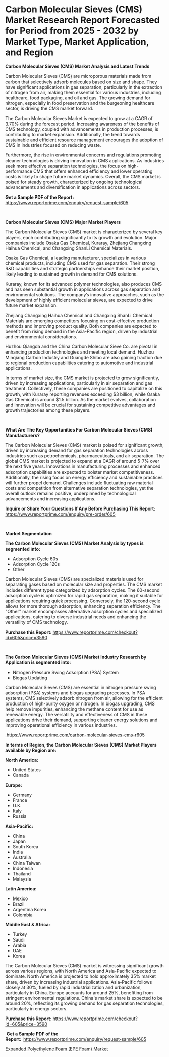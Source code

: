 <p><h1>Carbon Molecular Sieves (CMS) Market Research Report Forecasted for Period from 2025 -  2032 by Market Type, Market Application, and Region</h1></p><p><strong>Carbon Molecular Sieves (CMS) Market Analysis and Latest Trends</strong></p>
<p><p>Carbon Molecular Sieves (CMS) are microporous materials made from carbon that selectively adsorb molecules based on size and shape. They have significant applications in gas separation, particularly in the extraction of nitrogen from air, making them essential for various industries, including healthcare, food packaging, and oil and gas. The growing demand for nitrogen, especially in food preservation and the burgeoning healthcare sector, is driving the CMS market forward.</p><p>The Carbon Molecular Sieves Market is expected to grow at a CAGR of 3.70% during the forecast period. Increasing awareness of the benefits of CMS technology, coupled with advancements in production processes, is contributing to market expansion. Additionally, the trend towards sustainable and efficient resource management encourages the adoption of CMS in industries focused on reducing waste.</p><p>Furthermore, the rise in environmental concerns and regulations promoting cleaner technologies is driving innovation in CMS applications. As industries seek more effective separation technologies, the focus on high-performance CMS that offers enhanced efficiency and lower operating costs is likely to shape future market dynamics. Overall, the CMS market is poised for steady growth, characterized by ongoing technological advancements and diversification in applications across sectors.</p></p>
<p><strong>Get a Sample PDF of the Report:&nbsp;</strong> <a href="https://www.reportprime.com/enquiry/request-sample/605?utm_campaign=2626&utm_medium=2&utm_source=Github&utm_content=ia&utm_term=18032025&utm_id=carbon-molecular-sieves-cms">https://www.reportprime.com/enquiry/request-sample/605</a></p>
<p>&nbsp;</p>
<p><strong>Carbon Molecular Sieves (CMS) Major Market Players</strong></p>
<p><p>The Carbon Molecular Sieves (CMS) market is characterized by several key players, each contributing significantly to its growth and evolution. Major companies include Osaka Gas Chemical, Kuraray, Zhejiang Changxing Haihua Chemical, and Changxing ShanLi Chemical Materials. </p><p>Osaka Gas Chemical, a leading manufacturer, specializes in various chemical products, including CMS used for gas separation. Their strong R&D capabilities and strategic partnerships enhance their market position, likely leading to sustained growth in demand for CMS solutions. </p><p>Kuraray, known for its advanced polymer technologies, also produces CMS and has seen substantial growth in applications across gas separation and environmental solutions. The company’s innovative approaches, such as the development of highly efficient molecular sieves, are expected to drive future market expansion.</p><p>Zhejiang Changxing Haihua Chemical and Changxing ShanLi Chemical Materials are emerging competitors focusing on cost-effective production methods and improving product quality. Both companies are expected to benefit from rising demand in the Asia-Pacific region, driven by industrial and environmental considerations.</p><p>Huzhou Qiangda and the China Carbon Molecular Sieve Co. are pivotal in enhancing production technologies and meeting local demand. Huzhou Minqiang Carbon Industry and Guangde Shibo are also gaining traction due to regional production capabilities catering to automotive and industrial applications.</p><p>In terms of market size, the CMS market is projected to grow significantly, driven by increasing applications, particularly in air separation and gas treatment. Collectively, these companies are positioned to capitalize on this growth, with Kuraray reporting revenues exceeding $3 billion, while Osaka Gas Chemical is around $1.5 billion. As the market evolves, collaboration and innovation will be crucial for sustaining competitive advantages and growth trajectories among these players.</p></p>
<p>&nbsp;</p>
<p><strong>What Are The Key Opportunities For Carbon Molecular Sieves (CMS) Manufacturers?</strong></p>
<p><p>The Carbon Molecular Sieves (CMS) market is poised for significant growth, driven by increasing demand for gas separation technologies across industries such as petrochemicals, pharmaceuticals, and air separation. The global CMS market is projected to expand at a CAGR of around 5-7% over the next five years. Innovations in manufacturing processes and enhanced adsorption capabilities are expected to bolster market competitiveness. Additionally, the rising focus on energy efficiency and sustainable practices will further propel demand. Challenges include fluctuating raw material costs and competition from alternative separation technologies, yet the overall outlook remains positive, underpinned by technological advancements and increasing applications.</p></p>
<p><strong>Inquire or Share Your Questions If Any Before Purchasing This Report:</strong> <a href="https://www.reportprime.com/enquiry/pre-order/605?utm_campaign=2626&utm_medium=2&utm_source=Github&utm_content=ia&utm_term=18032025&utm_id=carbon-molecular-sieves-cms">https://www.reportprime.com/enquiry/pre-order/605</a></p>
<p>&nbsp;</p>
<p><strong>Market Segmentation</strong></p>
<p><strong>The Carbon Molecular Sieves (CMS) Market Analysis by types is segmented into:</strong></p>
<p><ul><li>Adsorption Cycle 60s</li><li>Adsorption Cycle 120s</li><li>Other</li></ul></p>
<p><p>Carbon Molecular Sieves (CMS) are specialized materials used for separating gases based on molecular size and properties. The CMS market includes different types categorized by adsorption cycles. The 60-second adsorption cycle is optimized for rapid gas separation, making it suitable for applications requiring quick processing. Conversely, the 120-second cycle allows for more thorough adsorption, enhancing separation efficiency. The "Other" market encompasses alternative adsorption cycles and specialized applications, catering to diverse industrial needs and enhancing the versatility of CMS technology.</p></p>
<p><strong>Purchase this Report:&nbsp;</strong><a href="https://www.reportprime.com/checkout?id=605&price=3590&utm_campaign=2626&utm_medium=2&utm_source=Github&utm_content=ia&utm_term=18032025&utm_id=carbon-molecular-sieves-cms">https://www.reportprime.com/checkout?id=605&price=3590</a></p>
<p>&nbsp;</p>
<p><strong>The Carbon Molecular Sieves (CMS) Market Industry Research by Application is segmented into:</strong></p>
<p><ul><li>Nitrogen Pressure Swing Adsorption (PSA) System</li><li>Biogas Updating</li></ul></p>
<p><p>Carbon Molecular Sieves (CMS) are essential in nitrogen pressure swing adsorption (PSA) systems and biogas upgrading processes. In PSA systems, CMS selectively adsorb nitrogen from air, allowing for the efficient production of high-purity oxygen or nitrogen. In biogas upgrading, CMS help remove impurities, enhancing the methane content for use as renewable energy. The versatility and effectiveness of CMS in these applications drive their demand, supporting cleaner energy solutions and improving operational efficiency in various industries.</p></p>
<p><a href="https://www.reportprime.com/carbon-molecular-sieves-cms-r605?utm_campaign=2626&utm_medium=2&utm_source=Github&utm_content=ia&utm_term=18032025&utm_id=carbon-molecular-sieves-cms">&nbsp;https://www.reportprime.com/carbon-molecular-sieves-cms-r605</a></p>
<p><strong>In terms of Region, the Carbon Molecular Sieves (CMS) Market Players available by Region are:</strong></p>
<p>
    <p> <strong> North America: </strong>
        <ul>
            <li>United States</li>
            <li>Canada</li>
        </ul>
        </p> 
    <p> <strong> Europe: </strong>
        <ul>
            <li>Germany</li>
            <li>France</li>
            <li>U.K.</li>
            <li>Italy</li>
            <li>Russia</li>
        </ul>
        </p> 
    <p> <strong> Asia-Pacific: </strong>
        <ul>
            <li>China</li>
            <li>Japan</li>
            <li>South Korea</li>
            <li>India</li>
            <li>Australia</li>
            <li>China Taiwan</li>
            <li>Indonesia</li>
            <li>Thailand</li>
            <li>Malaysia</li>
        </ul>
        </p> 
    <p> <strong> Latin America: </strong>
        <ul>
            <li>Mexico</li>
            <li>Brazil</li>
            <li>Argentina Korea</li>
            <li>Colombia</li>
        </ul>
        </p> 
    <p> <strong> Middle East & Africa: </strong>
        <ul>
            <li>Turkey</li>
            <li>Saudi</li>
            <li>Arabia</li>
            <li>UAE</li>
            <li>Korea</li>
        </ul>
    </p>
    </p>
<p><p>The Carbon Molecular Sieves (CMS) market is witnessing significant growth across various regions, with North America and Asia-Pacific expected to dominate. North America is projected to hold approximately 35% market share, driven by increasing industrial applications. Asia-Pacific follows closely at 30%, fueled by rapid industrialization and urbanization, particularly in China. Europe accounts for around 25%, benefiting from stringent environmental regulations. China's market share is expected to be around 20%, reflecting its growing demand for gas separation technologies, particularly in energy sectors.</p></p>
<p><strong>Purchase this Report: </strong><a href="https://www.reportprime.com/checkout?id=605&price=3590&utm_campaign=2626&utm_medium=2&utm_source=Github&utm_content=ia&utm_term=18032025&utm_id=carbon-molecular-sieves-cms">https://www.reportprime.com/checkout?id=605&price=3590</a></p>
<p>&nbsp;<strong>Get a Sample PDF of the Report:&nbsp;&nbsp;</strong><a href="https://www.reportprime.com/enquiry/request-sample/605?utm_campaign=2626&utm_medium=2&utm_source=Github&utm_content=ia&utm_term=18032025&utm_id=carbon-molecular-sieves-cms">https://www.reportprime.com/enquiry/request-sample/605</a></p>
<p><strong></strong></p>
<p><p><a href="https://github.com/bolalfredia7777/Market-Research-Report-List-1/blob/main/expanded-polyethylene-foam-epe-foam-market.md?utm_campaign=2626&utm_medium=2&utm_source=Github&utm_content=ia&utm_term=18032025&utm_id=carbon-molecular-sieves-cms">Expanded Polyethylene Foam (EPE Foam) Market</a></p></p>